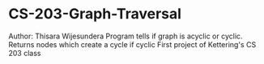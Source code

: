 # CS-203-Graph-Traversal
Author: Thisara Wijesundera
Program tells if graph is acyclic or cyclic. Returns nodes which create a cycle if cyclic
First project of Kettering's CS 203 class

